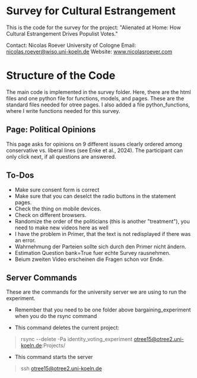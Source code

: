 # Survey for Cultural Estrangement

This is the code for the survey for the project: "Alienated at Home: How Cultural Estrangement Drives Populist Votes."

Contact: 
Nicolas Roever
University of Cologne
Email: nicolas.roever@wiso.uni-koeln.de
Website: www.nicolasroever.com


# Structure of the Code

The main code is implemented in the survey folder. Here, there are the html files and one python file for functions, models, and pages. These are the standard files needed for otree pages. I also added a file python_functions, where I write functions needed for this survey. 


## Page: Political Opinions

This page asks for opinions on 9 different issues clearly ordered among conservative vs. liberal lines (see Enke et al., 2024). 
The participant can only click next, if all questions are answered. 



## To-Dos

- Make sure consent form is correct
- Make sure that you can deselct the radio buttons in the statement pages. 
- Check the thing on mobile devices.
- Check on different browsers. 
- Randomize the order of the politicians (this is another "treatment"), you need to make new videos here as well
- I have the problem in Primer, that the text is not redisplayed if there was an error. 
- Wahrnehmung der Parteien sollte sich durch den Primer nicht ändern. 
- Estimation Question bank=True fuer echte Survey rausnehmen. 
- Beium zweiten Video erscheinen die Fragen schon vor Ende. 


## Server Commands

These are the commands for the university server we are using to run the experiment.

- Remember that you need to be one folder above bargaining_experiment when you do the rsync command

- This command deletes the current project: 

> rsync --delete -Pa identity_voting_experiment  otree15@otree2.uni-koeln.de:Projects/

-  This command starts the server
> ssh otree15@otree2.uni-koeln.de
